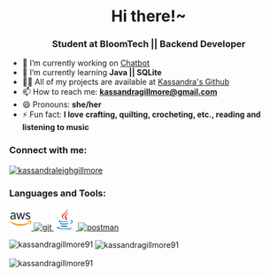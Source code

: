 <h1 align=center> Hi there!~ </h1>
<h3 align=center> Student at BloomTech || Backend Developer </h3>

- 🔭 I’m currently working on [Chatbot](https://github.com/kassandragillmore91/Chatbot)
- 🌱 I’m currently learning **Java || SQLite**
- 👨‍💻 All of my projects are available at [Kassandra's Github](https://github.com/kassandragillmore91)
- 📫 How to reach me: **kassandragillmore@gmail.com**
- 😄 Pronouns: **she/her**
- ⚡ Fun fact: **I love crafting, quilting, crocheting, etc., reading and listening to music**

<h3 align="left">Connect with me:</h3>
<p align="left">
<a href="https://www.linkedin.com/in/kassandraleighgillmore/" target="blank"><img align="center" src="https://raw.githubusercontent.com/rahuldkjain/github-profile-readme-generator/master/src/images/icons/Social/linked-in-alt.svg" alt="kassandraleighgillmore" height="30" width="40" /></a>

<h3 align="left">Languages and Tools:</h3>
<p align="left"> <a href="https://aws.amazon.com" target="_blank" rel="noreferrer"> <img src="https://raw.githubusercontent.com/devicons/devicon/master/icons/amazonwebservices/amazonwebservices-original-wordmark.svg" alt="aws" width="40" height="40"/> </a> <a href="https://git-scm.com/" target="_blank" rel="noreferrer"> <img src="https://www.vectorlogo.zone/logos/git-scm/git-scm-icon.svg" alt="git" width="40" height="40"/> </a> <a href="https://www.java.com" target="_blank" rel="noreferrer"> <img src="https://raw.githubusercontent.com/devicons/devicon/master/icons/java/java-original.svg" alt="java" width="40" height="40"/> </a> <a href="https://postman.com" target="_blank" rel="noreferrer"> <img src="https://www.vectorlogo.zone/logos/getpostman/getpostman-icon.svg" alt="postman" width="40" height="40"/> </a> 

<p><img align="left" src="https://github-readme-stats.vercel.app/api/top-langs?username=kassandragillmore91&show_icons=true&locale=en&layout=compact" alt="kassandragillmore91" /></p>

<p>&nbsp;<img align="center" src="https://github-readme-stats.vercel.app/api?username=kassandragillmore91&show_icons=true&locale=en" alt="kassandragillmore91" /></p>

<p><img align="center" src="https://github-readme-streak-stats.herokuapp.com/?user=kassandragillmore91&" alt="kassandragillmore91" /></p>
